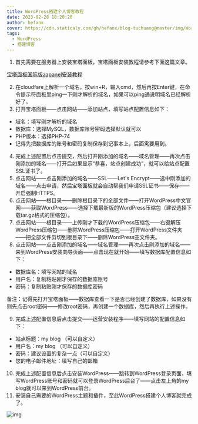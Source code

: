 ```yaml
---
title: WordPress搭建个人博客教程
date: 2023-02-28 18:20:20
author: hefanx
cover: https://cdn.staticaly.com/gh/hefanx/blog-tuchuang@master/img/WordPress%E6%90%AD%E5%BB%BA%E5%8D%9A%E5%AE%A2.jpg
tags:
  - WordPress
  - 搭建博客
---
```

1. 首先需要在服务器上安装宝塔面板，宝塔面板安装教程请参考下面这篇文章。

[宝塔面板国际版aapanel安装教程](https://blog.hefan64.tk/2023/02/28/%E5%AE%9D%E5%A1%94%E9%9D%A2%E6%9D%BF%E5%9B%BD%E9%99%85%E7%89%88aapanel%E5%AE%89%E8%A3%85%E6%95%99%E7%A8%8B/)

2. 在cloudfare上解析一个域名，按win+R，输入cmd，然后再按Enter键，在命令提示符面板里ping一下刚才解析的域名，如果可以ping通说明域名已经解析好了。
3. 打开宝塔面板——点击网站——添加站点，填写站点配置信息如下：

- 域名：填写刚才解析的域名
- 数据库：选择MySQL，数据库账号密码选择默认就可以
- PHP版本：选择PHP-74
- 记得先把数据库的账号和密码复制保存到记事本上，后面需要用到。

4. 完成上述配置后点击提交，然后打开刚添加的域名——域名管理——再次点击刚添加的域名——打开后如果显示“恭喜，站点创建成功”，就可以给站点配置SSL证书了。
5. 点击网站——点击刚添加的域名——SSL——Let's Encrypt——选中刚添加的域名——点击申请，然后宝塔面板就会自动帮我们申请SSL证书——保存——开启强制HTTPS。
6. 点击网站——根目录——删除根目录下的全部文件——打开WordPress中文官网——获取WordPress——选择下载最新版的WordPress压缩包（建议选择下载tar.gz格式的压缩包）。
7. 点击网站——根目录——上传刚才下载的WordPress压缩包——右键解压WordPress压缩包——删除WordPress压缩包——打开WordPress文件夹——把全部文件剪切到根目录下——删除WordPress空文件夹。
8. 点击网站——点击刚添加的域名——域名管理——再次点击刚添加的域名——来到WordPress安装向导页面——点击现在就开始——填写数据库配置信息如下：

- 数据库名：填写网站的域名
- 用户名：复制粘贴刚才保存的数据库账号
- 密码：复制粘贴刚才保存的数据库密码

备注：记得先打开宝塔面板——数据库查看一下是否已经创建了数据库，如果没有则先点击root密码——修改root密码，再创建一个数据库，然后再执行上述操作。

9. 完成上述配置信息后点击提交——运营安装程序——填写网站的配置信息如下：

- 站点标题：my blog （可以自定义）
- 用户名：my blog （可以自定义）
- 密码：建议设置的复杂一点（可以自定义）
- 您的电子邮件地址：填写自己的邮箱

10. 完成上述配置信息后点击安装WordPress——跳转到WordPress登录页面，填写WordPress账号和密码就可以登录WordPress后台了——点击左上角的my blog就可以来到WordPress前台。
11. 安装自己需要的WordPress主题和插件，至此WordPress搭建个人博客就完成了。

![img](https://cdn.staticaly.com/gh/hefanx/blog-tuchuang@master/img/WordPress%E6%90%AD%E5%BB%BA%E5%8D%9A%E5%AE%A2.jpg)
